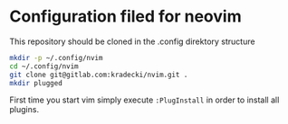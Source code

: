# Configuration filed for neovim

This repository should be cloned in the .config direktory structure

```bash
mkdir -p ~/.config/nvim
cd ~/.config/nvim
git clone git@gitlab.com:kradecki/nvim.git .
mkdir plugged
```
First time you start vim simply execute `:PlugInstall` in order to install all plugins.
